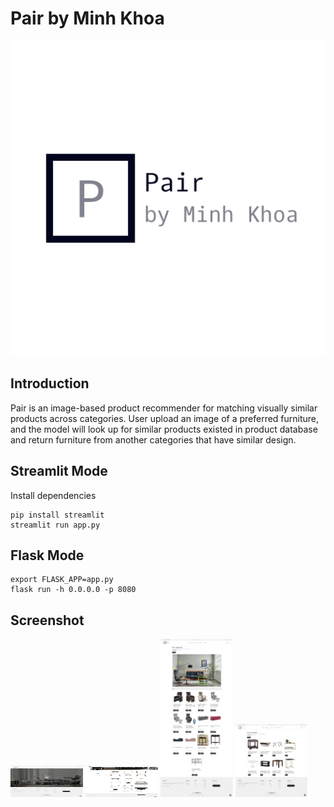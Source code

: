 # Pair by Minh Khoa

![](logo.png)

## Introduction


Pair is an image-based product recommender for matching visually similar products across categories. User upload an image of a preferred furniture, and the model will look up for similar products existed in product database and return furniture from another categories that have similar design.

## Streamlit Mode
Install dependencies

```
pip install streamlit
streamlit run app.py
```

## Flask Mode

```
export FLASK_APP=app.py
flask run -h 0.0.0.0 -p 8080
```
## Screenshot
<img src="screenshot/Screenshot01.png" width="23%" height="50px"></img> 
<img src="screenshot/Screenshot02.png" width="23%" height="50px"></img> 
<img src="screenshot/Screenshot03.png" width="23%"></img> 
<img src="screenshot/Screenshot04.png" width="23%"></img> 

